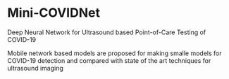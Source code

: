 # Mini-COVIDNet
Deep Neural Network for Ultrasound based Point-of-Care Testing of COVID-19

Mobile network based models are proposed for making smalle models for COVID-19 detection and 
compared with state of the art techniques for ultrasound imaging
